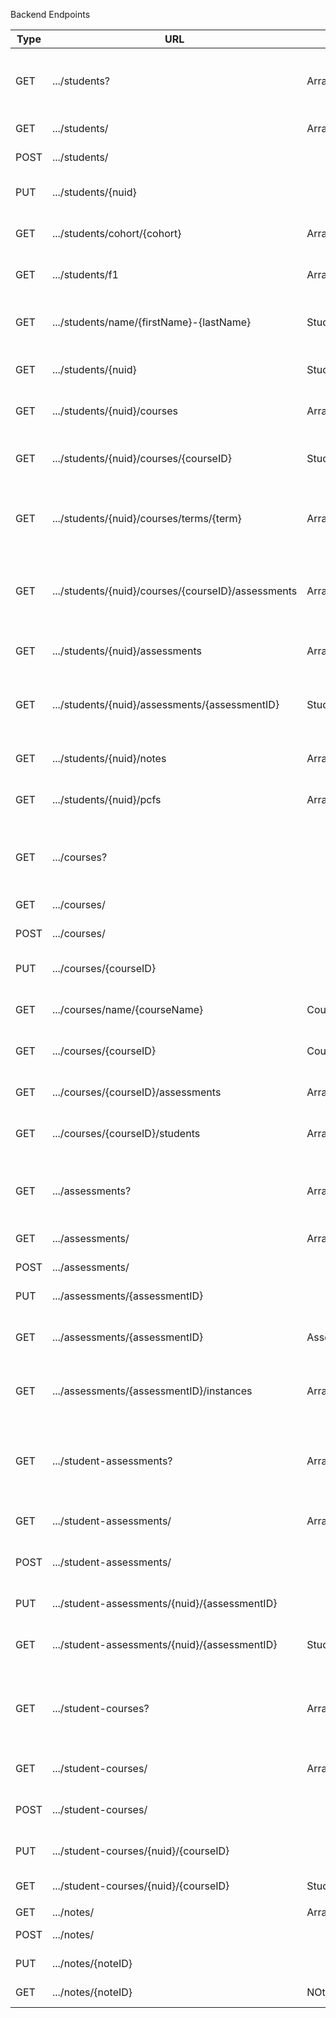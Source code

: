 
Backend Endpoints

| Type        | URL         | Returns  | Description |
| ----------- | ----------- | ----------- | ----------- |
| GET | .../students? | Array<Student> | Get all students that match the query parameters |
| GET | .../students/ | Array<Student> | Get all students |
| POST | .../students/ |  | Create a new student |
| PUT | .../students/{nuid} |  | Update student with given NUID |
| GET | .../students/cohort/{cohort} | Array<Student> | Get all students in given cohort |
| GET | .../students/f1 | Array<Student> | Get all international students |
| GET | .../students/name/{firstName}-{lastName} | Student | Get student with given first and last name |
| GET | .../students/{nuid} | Student | Get student with given NUID |
| GET | .../students/{nuid}/courses | Array<Course> | Get all of a student's courses|
| GET | .../students/{nuid}/courses/{courseID} | StudentCourse | Get a student's instance of a course |
| GET | .../students/{nuid}/courses/terms/{term} | Array<StudentCourse> | Get all of a student's course instances in a term |
| GET | .../students/{nuid}/courses/{courseID}/assessments | Array<StudentAssessment> | Get all student's assessment instances from a course |
| GET | .../students/{nuid}/assessments | Array<Assessment> | Get all of a student's assessments|
| GET | .../students/{nuid}/assessments/{assessmentID} | StudentAssessment | Get a student's instance of an assessment|
| GET | .../students/{nuid}/notes | Array<Note> | Get all of a student's notes|
| GET | .../students/{nuid}/pcfs | Array<PCF> | Get all of a student's PCFs|
|||||
| GET | .../courses? |  | Get all courses that match the query parameters |
| GET | .../courses/ |  | Get all courses |
| POST | .../courses/ |  | Create a course |
| PUT | .../courses/{courseID} |  | Update course with the given ID |
| GET | .../courses/name/{courseName} | Course | Get course with the given name |
| GET | .../courses/{courseID} | Course | Get course with the given ID |
| GET | .../courses/{courseID}/assessments | Array<Assessment> | Get a course's assessments |
| GET | .../courses/{courseID}/students | Array<Student> | Get a course's students |
|||||
| GET | .../assessments? | Array<Assessment> | Get all assessments that match the query parameters |
| GET | .../assessments/ | Array<Assessment> | Get all assessments |
| POST | .../assessments/ |  | Create an assessment |
| PUT | .../assessments/{assessmentID} |  | Update an assessment |
| GET | .../assessments/{assessmentID} | Assessment | Get assessment with the given ID |
| GET | .../assessments/{assessmentID}/instances | Array<StudentAssessment> | Get all instances of an assessment|
|||||
| GET | .../student-assessments? | Array<StudentAssessment> | Get all assessment instances that match the query parameters |
| GET | .../student-assessments/ | Array<StudentAssessment> | Get all assessment instances |
| POST | .../student-assessments/ |  | Create an assessment instance |
| PUT | .../student-assessments/{nuid}/{assessmentID} |  | Update an assessment instance |
| GET | .../student-assessments/{nuid}/{assessmentID} | StudentAssessment | Get an assessment instance |
|||||
| GET | .../student-courses? | Array<StudentCourse> | Get all course instances that match the given parameters |
| GET | .../student-courses/ | Array<StudentCourse> | Get all course instances |
| POST | .../student-courses/ |  | Create an course instance |
| PUT | .../student-courses/{nuid}/{courseID} |  | Update an course instance 
| GET | .../student-courses/{nuid}/{courseID} | StudentCourse | Get a course instance 
|||||
| GET | .../notes/ | Array<Note> | Get all notes |
| POST | .../notes/ |  | Create a note |
| PUT | .../notes/{noteID} |  | Update a note |
| GET | .../notes/{noteID} | NOte | Get a note with given ID |

